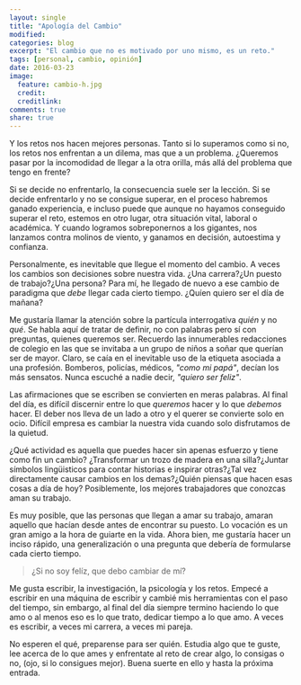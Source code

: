 ```yaml
---
layout: single
title: "Apología del Cambio"
modified:
categories: blog
excerpt: "El cambio que no es motivado por uno mismo, es un reto."
tags: [personal, cambio, opinión]
date: 2016-03-23
image:
  feature: cambio-h.jpg
  credit:
  creditlink:
comments: true
share: true
---
```


Y los retos nos hacen mejores personas. Tanto si lo superamos como si no, los retos nos enfrentan a un dilema, mas que a un problema. ¿Queremos pasar por la incomodidad de llegar a la otra orilla, más allá del problema que tengo en frente?

Si se decide no enfrentarlo, la consecuencia suele ser la lección. Si se decide enfrentarlo y no se consigue superar, en el proceso habremos ganado experiencia, e incluso puede que aunque no hayamos conseguido superar el reto, estemos en otro lugar, otra situación vital, laboral o académica. Y cuando logramos sobreponernos a los gigantes, nos lanzamos contra molinos de viento, y ganamos en decisión, autoestima y confianza.

Personalmente, es inevitable que llegue el momento del cambio. A veces los cambios son decisiones sobre nuestra vida. ¿Una carrera?¿Un puesto de trabajo?¿Una persona? Para mí, he llegado de nuevo a ese cambio de paradigma que *debe* llegar cada cierto tiempo. ¿Quíen quiero ser el día de mañana?

Me gustaría llamar la atención sobre la partícula interrogativa *quién* y no *qué*. Se habla aquí de tratar de definir, no con palabras pero sí con preguntas, quienes queremos ser. Recuerdo las innumerables redacciones de colegio en las que se invitaba a un grupo de niños a soñar que querían ser de mayor. Claro, se caía en el inevitable uso de la etiqueta asociada a una profesión. Bomberos, policías, médicos, *"como mi papá"*, decían los más sensatos. Nunca escuché a nadie decir, *"quiero ser feliz"*.

Las afirmaciones que se escriben se convierten en meras palabras. Al final del día, es difícil discernir entre lo que *queremos* hacer y lo que *debemos* hacer. El deber nos lleva de un lado a otro y el querer se convierte solo en ocio. Difícil empresa es cambiar la nuestra vida cuando solo disfrutamos de la quietud.

¿Qué actividad es aquella que puedes hacer sin apenas esfuerzo y tiene como fin un cambio? ¿Transformar un trozo de madera en una silla?¿Juntar símbolos lingüisticos para contar historias e inspirar otras?¿Tal vez directamente causar cambios en los demas?¿Quién piensas que hacen esas cosas a día de hoy? Posiblemente, los mejores trabajadores que conozcas aman su trabajo.

Es muy posible, que las personas que llegan a amar su trabajo, amaran aquello que hacían desde antes de encontrar su puesto. Lo vocación es un gran amigo a la hora de guiarte en la vida. Ahora bien, me gustaría hacer un inciso rápido, una generalización o una pregunta que debería de formularse cada cierto tiempo.

> ¿Si no soy felíz, que debo cambiar de mí?

Me gusta escribir, la investigación, la psicología y los retos. Empecé a escribir en una máquina de escribir y cambié mis herramientas con el paso del tiempo, sin embargo, al final del día siempre termino haciendo lo que amo o al menos eso es lo que trato, dedicar tiempo a lo que amo. A veces es escribir, a veces mi carrera, a veces mi pareja.

No esperen el qué, preparense para ser quién. Estudia algo que te guste, lee acerca de lo que ames y enfrentate al reto de crear algo, lo consigas o no, (ojo, si lo consigues mejor). Buena suerte en ello y hasta la próxima entrada.
